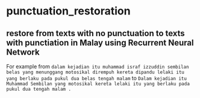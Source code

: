 # punctuation_restoration
restore from texts with no punctuation to texts with punctiation in Malay using Recurrent Neural Network
---
For example from `dalam kejadian itu muhammad israf izzuddin sembilan belas yang menunggang motosikal dirempuh kereta dipandu lelaki itu yang berlaku pada pukul dua belas tengah malam`
to `Dalam kejadian itu Muhammad Sembilan yang motosikal kereta lelaki itu yang berlaku pada pukul dua tengah malam .`
